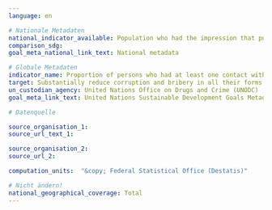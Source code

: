 ```yaml
---
language: en

# Nationale Metadaten
national_indicator_available: Population who had the impression that public officials are corruptible (during their interactions with public agencies in the previous two years) <br> Private persons (donors) suspected in the context of corruption offences
comparison_sdg:
goal_meta_national_link_text: National metadata

# Globale Metadaten
indicator_name: Proportion of persons who had at least one contact with a public official and who paid a bribe to a public official, or were asked for a bribe by those public officials, during the previous 12 months
target: Substantially reduce corruption and bribery in all their forms
un_custodian_agency: United Nations Office on Drugs and Crime (UNODC)
goal_meta_link_text: United Nations Sustainable Development Goals Metadata

# Datenquelle

source_organisation_1:
source_url_text_1:

source_organisation_2:
source_url_2:

computation_units:  "&copy; Federal Statistical Office (Destatis)"

# Nicht ändern!
national_geographical_coverage: Total
---
```

